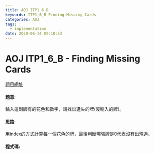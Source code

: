 ```yaml
---
title: AOJ ITP1_6_B
keywords: ITP1_6_B Finding Missing Cards
categories: AOJ
tags:
  - implementation
date: 2020-06-14 09:10:53
---
```

# AOJ ITP1_6_B - Finding Missing Cards
[題目網址](https://onlinejudge.u-aizu.ac.jp/courses/lesson/2/ITP1/all/ITP1_6_B)

#### 題意:
輸入這副牌有的花色和數字，請找出遺失的牌(沒輸入的牌)。
<!-- more -->
#### 思路:
用index的方式計算每一個花色的牌，最後判斷哪張牌是0代表沒有出現過。

#### 程式碼:
<script src="https://gist.github.com/Daviswww/7d87751075a82cac1f7cc18dda00648f.js"></script>